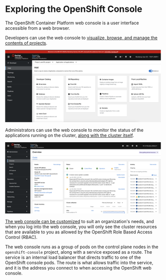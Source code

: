 # Exploring the OpenShift Console

The OpenShift Container Platform web console is a user interface accessible from a web browser.

Developers can use the web console to [visualize, browse, and manage the contents of projects](https://docs.openshift.com/container-platform/4.10/web_console/odc-about-developer-perspective.html).

![openshift-console](../images/openshift-console.png)

Administrators can use the web console to monitor the status of the applications running on the cluster, [along with the cluster itself](https://docs.openshift.com/container-platform/4.10/web_console/using-dashboard-to-get-cluster-information.html).

![openshift-console-admin](../images/openshift-console-admin.png)

[The web console can be customized](https://docs.openshift.com/container-platform/4.10/web_console/configuring-web-console.html) to suit an organization's needs, and when you log into the web console, you will only see the cluster resources that are available to you as allowed by the OpenShift Role Based Access Control (RBAC).

The web console runs as a group of pods on the control plane nodes in the `openshift-console` project, along with a service exposed as a route. The service is an internal load balancer that directs traffic to one of the OpenShift console pods. The route is what allows traffic into the service, and it is the address you connect to when accessing the OpenShift web console.
